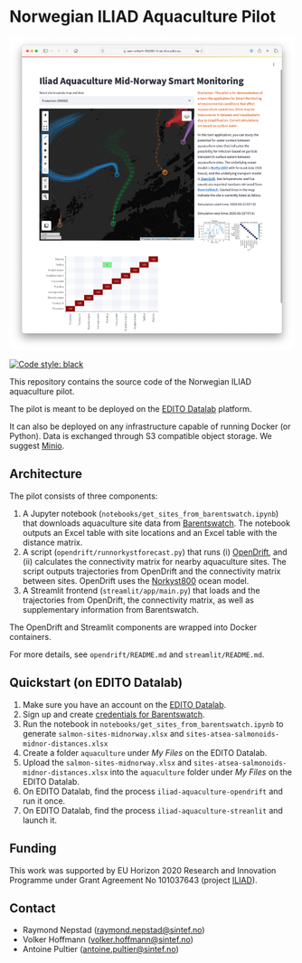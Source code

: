 # Norwegian ILIAD Aquaculture Pilot

![Frontend screenshot](screenshots/streamlit.png?raw=true)

[![Code style: black](https://img.shields.io/badge/code%20style-black-000000.svg)](https://github.com/psf/black)

This repository contains the source code of the Norwegian ILIAD aquaculture pilot.

The pilot is meant to be deployed on the [EDITO Datalab](https://datalab.dive.edito.eu) platform.

It can also be deployed on any infrastructure capable of running Docker (or Python). Data is exchanged through S3 compatible object storage. We suggest [Minio](https://min.io).

## Architecture

The pilot consists of three components:

1. A Jupyter notebook (`notebooks/get_sites_from_barentswatch.ipynb`) that downloads aquaculture site data from [Barentswatch](https://www.barentswatch.no). The notebook outputs an Excel table with site locations and an Excel table with the distance matrix.
2. A script (`opendrift/runnorkystforecast.py`) that runs (i) [OpenDrift](https://opendrift.github.io), and (ii) calculates the connectivity matrix for nearby aquaculture sites. The script outputs trajectories from OpenDrift and the  connectivity matrix between sites. OpenDrift uses the [Norkyst800](https://thredds.met.no/thredds/fou-hi/fou-hi.html) ocean model.
3. A Streamlit frontend (`streamlit/app/main.py`) that loads and the trajectories from OpenDrift, the connectivity matrix, as well as supplementary information from Barentswatch.

The OpenDrift and Streamlit components are wrapped into Docker containers.

For more details, see `opendrift/README.md` and `streamlit/README.md`.

## Quickstart (on EDITO Datalab)

1. Make sure you have an account on the [EDITO Datalab](https://datalab.dive.edito.eu).
2. Sign up and create [credentials for Barentswatch](https://developer.barentswatch.no/docs/tutorial).
3. Run the notebook in `notebooks/get_sites_from_barentswatch.ipynb` to generate `salmon-sites-midnorway.xlsx` and `sites-atsea-salmonoids-midnor-distances.xlsx`
4. Create a folder `aquaculture` under *My Files* on the EDITO Datalab.
5. Upload the `salmon-sites-midnorway.xlsx` and `sites-atsea-salmonoids-midnor-distances.xlsx` into the `aquaculture` folder under *My Files* on the EDITO Datalab.
6. On EDITO Datalab, find the process `iliad-aquaculture-opendrift` and run it once.
7. On EDITO Datalab, find the process `iliad-aquaculture-streanlit` and launch it.

## Funding

This work was supported by EU Horizon 2020 Research and Innovation Programme under Grant Agreement No 101037643 (project [ILIAD](https://ocean-twin.eu)).

## Contact

- Raymond Nepstad (raymond.nepstad@sintef.no)
- Volker Hoffmann (volker.hoffmann@sintef.no)
- Antoine Pultier (antoine.pultier@sintef.no)
